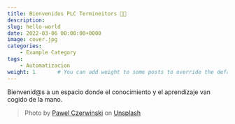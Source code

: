 ```yaml
---
title: Bienvenidos PLC Termineitors 🧠​​🚀​
description: 
slug: hello-world
date: 2022-03-06 00:00:00+0000
image: cover.jpg
categories:
    - Example Category
tags:
    - Automatizacion
weight: 1       # You can add weight to some posts to override the default sorting (date descending)
---
```


Bienvenid@s a un espacio donde el conocimiento y el aprendizaje van cogido de la mano.

> Photo by [Pawel Czerwinski](https://unsplash.com/@pawel_czerwinski) on [Unsplash](https://unsplash.com/)
